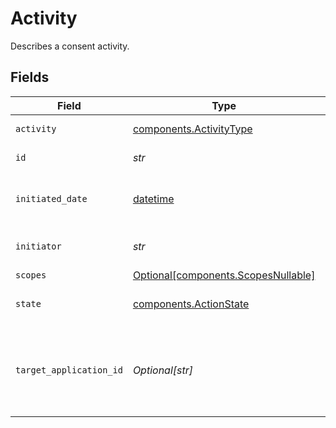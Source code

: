 # Activity

Describes a consent activity.


## Fields

| Field                                                                                                                                         | Type                                                                                                                                          | Required                                                                                                                                      | Description                                                                                                                                   | Example                                                                                                                                       |
| --------------------------------------------------------------------------------------------------------------------------------------------- | --------------------------------------------------------------------------------------------------------------------------------------------- | --------------------------------------------------------------------------------------------------------------------------------------------- | --------------------------------------------------------------------------------------------------------------------------------------------- | --------------------------------------------------------------------------------------------------------------------------------------------- |
| `activity`                                                                                                                                    | [components.ActivityType](../../models/components/activitytype.md)                                                                            | :heavy_check_mark:                                                                                                                            | Types of consent activities                                                                                                                   |                                                                                                                                               |
| `id`                                                                                                                                          | *str*                                                                                                                                         | :heavy_check_mark:                                                                                                                            | A unique identifier for the activity                                                                                                          |                                                                                                                                               |
| `initiated_date`                                                                                                                              | [datetime](https://docs.python.org/3/library/datetime.html#datetime-objects)                                                                  | :heavy_check_mark:                                                                                                                            | The date this activity was initiated [ISO 8601](https://wikipedia.org/wiki/ISO_8601) (YYYY-MM-DD) format in UTC.                              | 2020-01-01                                                                                                                                    |
| `initiator`                                                                                                                                   | *str*                                                                                                                                         | :heavy_check_mark:                                                                                                                            | Application ID of the client who initiated the activity.                                                                                      |                                                                                                                                               |
| `scopes`                                                                                                                                      | [Optional[components.ScopesNullable]](../../models/components/scopesnullable.md)                                                              | :heavy_minus_sign:                                                                                                                            | The scopes object                                                                                                                             |                                                                                                                                               |
| `state`                                                                                                                                       | [components.ActionState](../../models/components/actionstate.md)                                                                              | :heavy_check_mark:                                                                                                                            | Enum representing the state of the action/activity.                                                                                           |                                                                                                                                               |
| `target_application_id`                                                                                                                       | *Optional[str]*                                                                                                                               | :heavy_minus_sign:                                                                                                                            | This field will map to the application ID that is returned from /item/applications/list, or provided to the institution in an oauth redirect. |                                                                                                                                               |